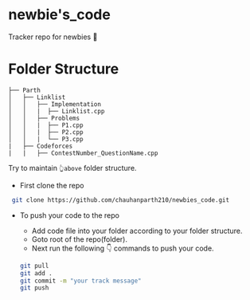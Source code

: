 # newbie's_code
Tracker repo for newbies 🔰 
# Folder Structure
```
├── Parth
│   ├── Linklist
│   │   ├── Implementation
│   │   |  ├── Linklist.cpp
│   │   ├── Problems
│   │   |  ├── P1.cpp
│   │   |  ├── P2.cpp
│   │   |  └── P3.cpp
|   ├── Codeforces
|   |   ├── ContestNumber_QuestionName.cpp
```
Try to maintain ```👆above``` folder structure.

- First clone the repo
 ```bash
  git clone https://github.com/chauhanparth210/newbies_code.git
 ```

 - To push your code to the repo
   - Add code file into your folder according to your folder structure.
   - Goto root of the repo(folder).
   - Next run the following 👇 commands to push your code.

    ```bash
    git pull
    git add .
    git commit -m "your track message"
    git push
    ```
